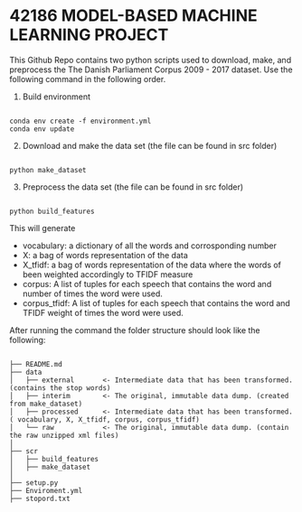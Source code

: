 # 42186 MODEL-BASED MACHINE LEARNING PROJECT
This Github Repo contains two python scripts used to download, make, and preprocess the The Danish Parliament Corpus 2009 - 2017 dataset.
Use the following command in the following order.

1. Build environment
<pre><code>
conda env create -f environment.yml
conda env update
</code></pre>

2. Download and make the data set (the file can be found in src folder)
<pre><code>
python make_dataset
</code></pre>

3. Preprocess the data set (the file can be found in src folder)
<pre><code>
python build_features
</code></pre>

This will generate
- vocabulary: a dictionary of all the words and corrosponding number
- X: a bag of words representation of the data
- X_tfidf: a bag of words representation of the data where the words of been weighted accordingly to TFIDF measure
- corpus: A list of tuples for each speech that contains the word and number of times the word were used.
- corpus_tfidf: A list of tuples for each speech that contains the word and TFIDF weight of times the word were used.


After running the command the folder structure should look like the following:
<pre><code>
├── README.md       
├── data
│   ├── external       <- Intermediate data that has been transformed. (contains the stop words)
│   ├── interim        <- The original, immutable data dump. (created from make_dataset)
│   ├── processed      <- Intermediate data that has been transformed. ( vocabulary, X, X_tfidf, corpus, corpus_tfidf)
│   └── raw            <- The original, immutable data dump. (contain the raw unzipped xml files)
│
├── scr
│   ├── build_features
│   ├── make_dataset
│
├── setup.py
├── Enviroment.yml
├── stopord.txt
</code></pre>

